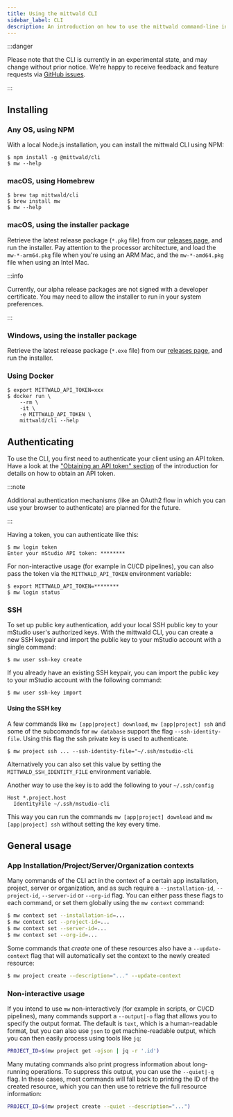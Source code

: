 ```yaml
---
title: Using the mittwald CLI
sidebar_label: CLI
description: An introduction on how to use the mittwald command-line interface (CLI)
---
```


:::danger

Please note that the CLI is currently in an experimental state, and may change without prior notice. We're happy to receive feedback and feature requests via [GitHub issues](https://github.com/mittwald/cli/issues).

:::

## Installing

### Any OS, using NPM

With a local Node.js installation, you can install the mittwald CLI using NPM:

```
$ npm install -g @mittwald/cli
$ mw --help
```

### macOS, using Homebrew

```
$ brew tap mittwald/cli
$ brew install mw
$ mw --help
```

### macOS, using the installer package

Retrieve the latest release package (`*.pkg` file) from our [releases page](https://github.com/mittwald/cli/releases), and run the installer. Pay attention to the processor architecture, and load the `mw-*-arm64.pkg` file when you're using an ARM Mac, and the `mw-*-amd64.pkg` file when using an Intel Mac.

:::info

Currently, our alpha release packages are not signed with a developer certificate. You may need to allow the installer to run in your system preferences.

:::

### Windows, using the installer package

Retrieve the latest release package (`*.exe` file) from our [releases page](https://github.com/mittwald/cli/releases), and run the installer.

### Using Docker

```
$ export MITTWALD_API_TOKEN=xxx
$ docker run \
    --rm \
    -it \
    -e MITTWALD_API_TOKEN \
    mittwald/cli --help
```

## Authenticating

To use the CLI, you first need to authenticate your client using an API token. Have a look at the ["Obtaining an API token" section](../../intro#obtaining-an-api-token) of the introduction for details on how to obtain an API token.

:::note

Additional authentication mechanisms (like an OAuth2 flow in which you can use your browser to authenticate) are planned for the future.

:::

Having a token, you can authenticate like this:

```
$ mw login token
Enter your mStudio API token: ********
```

For non-interactive usage (for example in CI/CD pipelines), you can also pass the token via the `MITTWALD_API_TOKEN` environment variable:

```
$ export MITTWALD_API_TOKEN=********
$ mw login status
```

### SSH

To set up public key authentication, add your local SSH public key to your mStudio user's authorized keys. With the mittwald CLI, you can create a new SSH keypair and import the public key to your mStudio account with a single command:

```
$ mw user ssh-key create
```

If you already have an existing SSH keypair, you can import the public key to your mStudio account with the following command:

```
$ mw user ssh-key import
```

#### Using the SSH key

A few commands like `mw [app|project] download`, `mw [app|project] ssh` and some of the subcomands for `mw database` support the flag `--ssh-identity-file`. Using this flag the ssh private key is used to authenticate.

```
$ mw project ssh ... --ssh-identity-file="~/.ssh/mstudio-cli
```

Alternatively you can also set this value by setting the `MITTWALD_SSH_IDENTITY_FILE` environment variable.

Another way to use the key is to add the following to your `~/.ssh/config`

```
Host *.project.host
  IdentityFile ~/.ssh/mstudio-cli
```

This way you can run the commands `mw [app|project] download` and `mw [app|project] ssh` without setting the key every time.


## General usage

### App Installation/Project/Server/Organization contexts

Many commands of the CLI act in the context of a certain app installation, project, server or organization, and as such require a `--installation-id`, `--project-id`, `--server-id` or `--org-id` flag. You can either pass these flags to each command, or set them globally using the `mw context` command:

```bash
$ mw context set --installation-id=...
$ mw context set --project-id=...
$ mw context set --server-id=...
$ mw context set --org-id=...
```

Some commands that _create_ one of these resources also have a `--update-context` flag that will automatically set the context to the newly created resource:

```bash
$ mw project create --description="..." --update-context
```

### Non-interactive usage

If you intend to use `mw` non-interactively (for example in scripts, or CI/CD pipelines), many commands support a `--output|-o` flag that allows you to specify the output format. The default is `text`, which is a human-readable format, but you can also use `json` to get machine-readable output, which you can then easily process using tools like `jq`:

```bash
PROJECT_ID=$(mw project get -ojson | jq -r '.id')
```

Many mutating commands also print progress information about long-running operations. To suppress this output, you can use the `--quiet|-q` flag. In these cases, most commands will fall back to printing the ID of the created resource, which you can then use to retrieve the full resource information:

```bash
PROJECT_ID=$(mw project create --quiet --description="...")
```
